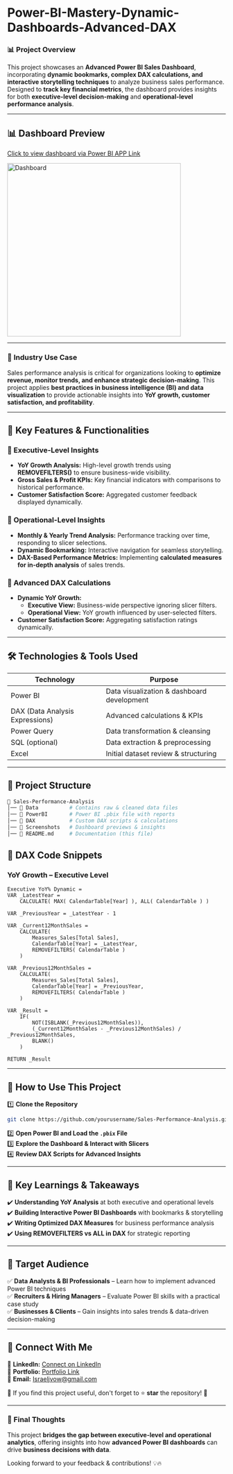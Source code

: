 # **Power-BI-Mastery-Dynamic-Dashboards-Advanced-DAX**  

### 📊 **Project Overview**  
This project showcases an **Advanced Power BI Sales Dashboard**, incorporating **dynamic bookmarks, complex DAX calculations, and interactive storytelling techniques** to analyze business sales performance. Designed to **track key financial metrics**, the dashboard provides insights for both **executive-level decision-making** and **operational-level performance analysis**.  

---

## **📊 Dashboard Preview**  
[Click to view dashboard via Power BI APP Link](https://app.powerbi.com/view?r=eyJrIjoiNTQ0YTllMGItMjUxNi00ZDdiLThmZmUtMGQxNWI4ODdkMGExIiwidCI6IjY3NmQ5MDg1LTQzMjMtNDc2NS1iZTVjLWNjMDdlMTEyMTA5MiJ9) 

<div style="display: flex; flex-direction: row;">
  <img src="https://app.powerbi.com/view?r=eyJrIjoiNTQ0YTllMGItMjUxNi00ZDdiLThmZmUtMGQxNWI4ODdkMGExIiwidCI6IjY3NmQ5MDg1LTQzMjMtNDc2NS1iZTVjLWNjMDdlMTEyMTA5MiJ9" alt="Dashboard" width="400" style="margin-right: 20px;">
</div>

---

### 🏢 **Industry Use Case**  
Sales performance analysis is critical for organizations looking to **optimize revenue, monitor trends, and enhance strategic decision-making**. This project applies **best practices in business intelligence (BI) and data visualization** to provide actionable insights into **YoY growth, customer satisfaction, and profitability**.  

---

## **🔹 Key Features & Functionalities**  

### **📌 Executive-Level Insights**  
- **YoY Growth Analysis:** High-level growth trends using **REMOVEFILTERS()** to ensure business-wide visibility.  
- **Gross Sales & Profit KPIs:** Key financial indicators with comparisons to historical performance.  
- **Customer Satisfaction Score:** Aggregated customer feedback displayed dynamically.  

### **📌 Operational-Level Insights**  
- **Monthly & Yearly Trend Analysis:** Performance tracking over time, responding to slicer selections.  
- **Dynamic Bookmarking:** Interactive navigation for seamless storytelling.  
- **DAX-Based Performance Metrics:** Implementing **calculated measures for in-depth analysis** of sales trends.  

### **📌 Advanced DAX Calculations**  
- **Dynamic YoY Growth:**  
   - **Executive View:** Business-wide perspective ignoring slicer filters.  
   - **Operational View:** YoY growth influenced by user-selected filters.  
- **Customer Satisfaction Score:** Aggregating satisfaction ratings dynamically.  

---

## **🛠️ Technologies & Tools Used**  
| **Technology** | **Purpose** |  
|---------------|------------|  
| Power BI | Data visualization & dashboard development |  
| DAX (Data Analysis Expressions) | Advanced calculations & KPIs |  
| Power Query | Data transformation & cleansing |  
| SQL (optional) | Data extraction & preprocessing |  
| Excel | Initial dataset review & structuring |  

---

## **📂 Project Structure**  
```bash
📁 Sales-Performance-Analysis
│── 📂 Data          # Contains raw & cleaned data files  
│── 📂 PowerBI       # Power BI .pbix file with reports  
│── 📂 DAX           # Custom DAX scripts & calculations  
│── 📂 Screenshots   # Dashboard previews & insights  
│── 📜 README.md     # Documentation (this file)  
```


## **📌 DAX Code Snippets**  

### **YoY Growth – Executive Level**  
```DAX
Executive YoY% Dynamic = 
VAR _LatestYear = 
    CALCULATE( MAX( CalendarTable[Year] ), ALL( CalendarTable ) )

VAR _PreviousYear = _LatestYear - 1

VAR _Current12MonthSales = 
    CALCULATE(
        Measures_Sales[Total Sales], 
        CalendarTable[Year] = _LatestYear,
        REMOVEFILTERS( CalendarTable )
    )

VAR _Previous12MonthSales = 
    CALCULATE(
        Measures_Sales[Total Sales], 
        CalendarTable[Year] = _PreviousYear,
        REMOVEFILTERS( CalendarTable )
    )

VAR _Result =
    IF(
        NOT(ISBLANK(_Previous12MonthSales)), 
        (_Current12MonthSales - _Previous12MonthSales) / _Previous12MonthSales, 
        BLANK()
    )

RETURN _Result
```
---

## **🚀 How to Use This Project**  
1️⃣ **Clone the Repository**  
```bash
git clone https://github.com/yourusername/Sales-Performance-Analysis.git
```  
2️⃣ **Open Power BI and Load the `.pbix` File**  
3️⃣ **Explore the Dashboard & Interact with Slicers**  
4️⃣ **Review DAX Scripts for Advanced Insights**  

---

## **🔮 Key Learnings & Takeaways**  
✔️ **Understanding YoY Analysis** at both executive and operational levels  
✔️ **Building Interactive Power BI Dashboards** with bookmarks & storytelling  
✔️ **Writing Optimized DAX Measures** for business performance analysis  
✔️ **Using REMOVEFILTERS vs ALL in DAX** for strategic reporting  

---

## **🎯 Target Audience**  
✅ **Data Analysts & BI Professionals** – Learn how to implement advanced Power BI techniques  
✅ **Recruiters & Hiring Managers** – Evaluate Power BI skills with a practical case study  
✅ **Businesses & Clients** – Gain insights into sales trends & data-driven decision-making  

---

## **📢 Connect With Me**  
🔗 **LinkedIn:** [Connect on LinkedIn](https://www.linkedin.com/in/israeljosiah/)  
🔗 **Portfolio:** [Portfolio Link](https://www.datascienceportfol.io/IsraelJosiah)  
📧 **Email:** Israeljvow@gmail.com  

🙌 If you find this project useful, don't forget to ⭐ **star** the repository! 🚀  

---

### **📌 Final Thoughts**  
This project **bridges the gap between executive-level and operational analytics**, offering insights into how **advanced Power BI dashboards** can drive **business decisions with data**.  

Looking forward to your feedback & contributions! 💡🔥
